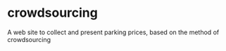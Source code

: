 # crowdsourcing
A web site to collect and present parking prices, based on the method of crowdsourcing
